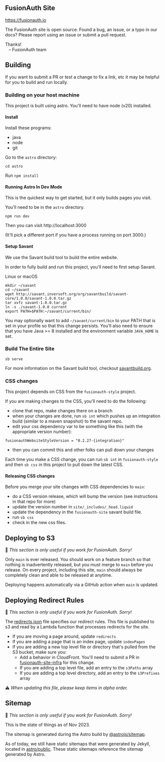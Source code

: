 ## FusionAuth Site 

https://fusionauth.io

The FusionAuth site is open source. Found a bug, an issue, or a typo in our docs? Please report using an issue or submit a pull request.

Thanks!<br/>
&nbsp;&nbsp;&nbsp;– FusionAuth team

## Building

If you want to submit a PR or test a change to fix a link, etc it may be helpful for you to build and run locally.

### Building on your host machine

This project is built using astro. You'll need to have node (v20) installed.

#### Install

Install these programs:

- java
- node
- git

Go to the `astro` directory:

```
cd astro
```

Run `npm install`

#### Running Astro In Dev Mode

This is the quickest way to get started, but it only builds pages you visit.

You'll need to be in the `astro` directory.

```
npm run dev
```

Then you can visit http://localhost:3000

(It'll pick a different port if you have a process running on port 3000.)

#### Setup Savant

We use the Savant build tool to build the entire website.

In order to fully build and run this project, you'll need to first setup Savant.

Linux or macOS

```
mkdir ~/savant
cd ~/savant
wget http://savant.inversoft.org/org/savantbuild/savant-core/1.0.0/savant-1.0.0.tar.gz
tar xvfz savant-1.0.0.tar.gz
ln -s ./savant-1.0.0 current
export PATH=$PATH:~/savant/current/bin/
```

You may optionally want to add `~/savant/current/bin` to your PATH that is set in your profile so that this change persists. You'll also need to ensure that you have Java >= 8 installed and the environment variable  `JAVA_HOME` is set.

### Build The Entire Site

```
sb serve
```

For more information on the Savant build tool, checkout [savantbuild.org](http://savantbuild.org/).

### CSS changes

This project depends on CSS from the `fusionauth-style` project.

If you are making changes to the CSS, you'll need to do the following:

* clone that repo, make changes there on a branch
* when your changes are done, run `sb int` which pushes up an integration build (similar to a maven snapshot) to the savant repo.
* edit your css dependency var to be something like this (with the appropriate version number):
```
fusionauthWebsiteStyleVersion = "0.2.27-{integration}"
```
* then you can commit this and other folks can pull down your changes

Each time you make a CSS change, you can run `sb int` in `fusionauth-style` and then `sb css` in this project to pull down the latest CSS.

#### Releasing CSS changes

Before you merge your site changes with CSS dependencies to `main`:

* do a CSS version release, which will bump the version (see instructions in that repo for more)
* update the version number in `site/_includes/_head.liquid`
* update the dependency in the `fusionauth-site` savant build file.
* run `sb css`
* check in the new css files.


## Deploying to S3

📝 _This section is only useful if you work for FusionAuth. Sorry!_

Only `main` is ever released. You should work on a feature branch so that nothing is inadvertently released, but you must merge to `main` before you release. On every project, including this site, `main` should always be completely clean and able to be released at anytime.

Deploying happens automatically via a GitHub action when `main` is updated.

## Deploying Redirect Rules

📝 _This section is only useful if you work for FusionAuth. Sorry!_

The [redirects.json](src/redirects.json) file specifies our redirect rules. This file is published to s3 and read by a Lambda function that processes redirects for the site.

* If you are moving a page around, update `redirects`
* If you are adding a page that is an index page, update `indexPages`
* If you are adding a new top level file or directory that's pulled from the S3 bucket, make sure you:
    * Add a behavior in CloudFront. You'll need to submit a PR in [fusionauth-site-infra](https://github.com/FusionAuth/fusionauth-site-infra/) for this change.
    * If you are adding a top level file, add an entry to the `s3Paths` array
    * If you are adding a top level directory, add an entry to the `s3Prefixes` array

⚠️ _When updating this file, please keep items in alpha order._

## Sitemap

📝 _This section is only useful if you work for FusionAuth. Sorry!_

This is the state of things as of Nov 2023.

The sitemap is generated during the Astro build by [@astrojs/sitemap](https://docs.astro.build/en/guides/integrations-guide/sitemap/).

As of today, we still have static sitemaps that were generated by Jekyll, located in [astro/public](astro/public). These static sitemaps reference the sitemap generated by Astro.
